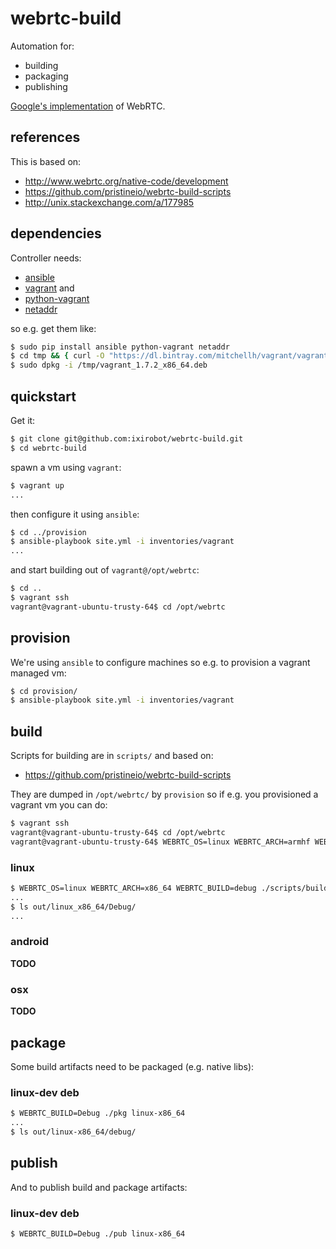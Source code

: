 # webrtc-build

Automation for:

- building
- packaging
- publishing

[Google's implementation](https://code.google.com/p/webrtc/) of WebRTC.

## references  

This is based on:

* http://www.webrtc.org/native-code/development
* https://github.com/pristineio/webrtc-build-scripts
* http://unix.stackexchange.com/a/177985

## dependencies

Controller needs:

* [ansible](http://docs.ansible.com/intro_installation.html#installing-the-control-machine)
* [vagrant](https://docs.vagrantup.com/v2/installation/) and
* [python-vagrant](https://github.com/todddeluca/python-vagrant#install-from-pypipythonorg)
* [netaddr](https://pypi.python.org/pypi/netaddr)

so e.g. get them like:

```bash
$ sudo pip install ansible python-vagrant netaddr
$ cd tmp && { curl -O "https://dl.bintray.com/mitchellh/vagrant/vagrant_1.7.2_x86_64.deb"; cd -; }
$ sudo dpkg -i /tmp/vagrant_1.7.2_x86_64.deb
```

## quickstart

Get it:

```bash
$ git clone git@github.com:ixirobot/webrtc-build.git
$ cd webrtc-build
```

spawn a vm using `vagrant`:

```bash
$ vagrant up
...
```

then configure it using `ansible`:

```bash
$ cd ../provision
$ ansible-playbook site.yml -i inventories/vagrant
...
```

and start building out of `vagrant@/opt/webrtc`:

```bash
$ cd ..
$ vagrant ssh
vagrant@vagrant-ubuntu-trusty-64$ cd /opt/webrtc
```

## provision

We're using `ansible` to configure machines so e.g. to provision a vagrant
managed vm:

```bash
$ cd provision/
$ ansible-playbook site.yml -i inventories/vagrant
```

## build

Scripts for building are in `scripts/` and based on:

* https://github.com/pristineio/webrtc-build-scripts

They are dumped in `/opt/webrtc/` by `provision` so if e.g. you provisioned a
vagrant vm you can do: 

```bash
$ vagrant ssh
vagrant@vagrant-ubuntu-trusty-64$ cd /opt/webrtc
vagrant@vagrant-ubuntu-trusty-64$ WEBRTC_OS=linux WEBRTC_ARCH=armhf WEBRTC_BUILD=debug ./scripts/build
```

### linux

```bash
$ WEBRTC_OS=linux WEBRTC_ARCH=x86_64 WEBRTC_BUILD=debug ./scripts/build
...
$ ls out/linux_x86_64/Debug/
...
```

### android

**TODO**

### osx

**TODO**

## package

Some build artifacts need to be packaged (e.g. native libs):

### linux-dev deb

```bash
$ WEBRTC_BUILD=Debug ./pkg linux-x86_64
...
$ ls out/linux-x86_64/debug/
```

## publish

And to publish build and package artifacts:

### linux-dev deb

```bash
$ WEBRTC_BUILD=Debug ./pub linux-x86_64
```
